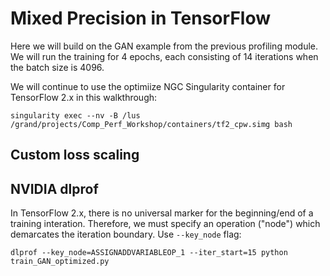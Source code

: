 # Mixed Precision in TensorFlow

Here we will build on the GAN example from the previous profiling module.
We will run the training for 4 epochs, each consisting of 14 iterations when the batch
size is 4096. 

We will continue to use the optimiize NGC Singularity container for TensorFlow 2.x in this
walkthrough:

```
singularity exec --nv -B /lus /grand/projects/Comp_Perf_Workshop/containers/tf2_cpw.simg bash
```

## Custom loss scaling




<!-- Ensuring GPU Tensor Cores are used
As mentioned previously, modern NVIDIA GPUs use a special hardware unit called Tensor Cores that can multiply float16 matrices very quickly. However, Tensor Cores requires certain dimensions of tensors to be a multiple of 8. In the examples below, an argument is bold if and only if it needs to be a multiple of 8 for Tensor Cores to be used.

tf.keras.layers.Dense(units=64)
tf.keras.layers.Conv2d(filters=48, kernel_size=7, stride=3)
And similarly for other convolutional layers, such as tf.keras.layers.Conv3d
tf.keras.layers.LSTM(units=64)
And similar for other RNNs, such as tf.keras.layers.GRU
tf.keras.Model.fit(epochs=2, batch_size=128)
--> 

## NVIDIA dlprof

In TensorFlow 2.x, there is no universal marker for the beginning/end of a training
interation. Therefore, we must specify an operation ("node") which demarcates the
iteration boundary. Use `--key_node` flag:

```
dlprof --key_node=ASSIGNADDVARIABLEOP_1 --iter_start=15 python train_GAN_optimized.py
```



